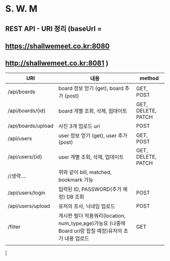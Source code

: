 # S. W. M



## REST API -  URI 정리 (baseUrl = 

## https://shallwemeet.co.kr:8080

## http://shallwemeet.co.kr:8081 )

| URI                | 내용                                                         | method             |
| ------------------ | ------------------------------------------------------------ | ------------------ |
| /api/boards        | board 정보 얻기 (get), board 추가 (post)                     | GET, POST          |
| /api/boards/{id}   | board 개별 조회, 삭제, 업데이트                              | GET, DELETE, PATCH |
| /api/boards/upload | 사진 3개 업로드 uri                                          | POST               |
| /api/users         | user 정보 얻기 (get), user 추가 (post)                       | GET, POST          |
| /api/users/{id}    | user 개별 조회, 삭제, 업데이트                               | GET, DELETE, PATCH |
| //생략....         | 위와 같이 bill, matched, bookmark 가능                       |                    |
| /api/users/login   | 입력된 ID, PASSWORD(추가 예정) DB 조회                       | POST               |
| /api/users/upload  | 유저의 프사, 닉네임 업로드                                   | POST               |
| /filter            | 게시판 필더 적용쿼리(location, num_type,age)가능요 (나중에 Board uri랑 합칠 예정)유저의 초기 내용 업로드 | GET                |
|                    |                                                              |                    |
|
